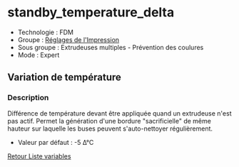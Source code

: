 # standby_temperature_delta

* Technologie : FDM 
* Groupe : [Réglages de l'Impression](../print_settings/print_settings.md)
* Sous groupe : Extrudeuses multiples - Prévention des coulures
* Mode : Expert

## Variation de température

### Description

Différence de température devant être appliquée quand un extrudeuse n'est pas actif.
Permet la génération d'une bordure \"sacrificielle\" de même hauteur sur laquelle les buses peuvent s'auto-nettoyer régulièrement.

* Valeur par défaut : -5 ∆°C

[Retour Liste variables](variable_list.md)
